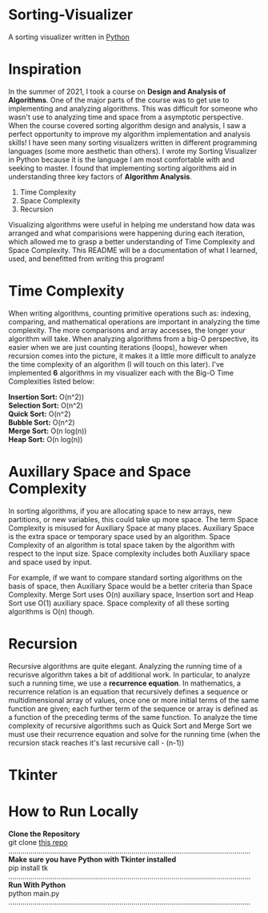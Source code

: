 # Sorting-Visualizer
A sorting visualizer written in [Python](https://docs.python.org/3/)


# Inspiration
In the summer of 2021, I took a course on **Design and Analysis of Algorithms**. One of the major parts of the course was to get use to implementing and analyzing algorithms. This was difficult for someone who wasn't use to analyzing time and space from a asymptotic perspective. When the course covered sorting algorithm design and analysis, I saw a perfect opportunity to improve my algorithm implementation and analysis skills! I have seen many sorting visualizers written in different programming languages (some more aesthetic than others). I wrote my Sorting Visualizer in Python because it is the language I am most comfortable with and seeking to master. I found that implementing sorting algorithms aid in understanding three key factors of **Algorithm Analysis**.<br /> 
1. Time Complexity<br />
2. Space Complexity<br />
3. Recursion<br />

Visualizing algorithms were useful in helping me understand how data was arranged and what comparisions were happening during each iteration, which allowed me to grasp a better understanding of Time Complexity and Space Complexity. This README will be a documentation of what I learned, used, and benefitted from writing this program!

# Time Complexity
When writing algorithms, counting primitive operations such as: indexing, comparing, and mathematical operations are important in analyzing the time complexity. The more comparisons and array accesses, the longer your algorithm will take. When analyzing algorithms from a big-O perspective, its easier when we are just counting iterations (loops), however when recursion comes into the picture, it makes it a little more difficult to analyze the time complexity of an algorithm (I will touch on this later). I've implemented **6** algorithms in my visualizer each with the Big-O Time Complexities listed below:<br />

**Insertion Sort:** O(n^2))<br /> 
**Selection Sort:** O(n^2)<br /> 
**Quick Sort:** O(n^2)<br /> 
**Bubble Sort:** O(n^2) <br /> 
**Merge Sort:** O(n log(n)) <br /> 
**Heap Sort:** O(n log(n)) <br /> 

# Auxillary Space and Space Complexity
In sorting algorithms, if you are allocating space to new arrays, new partitions, or new variables, this could take up more space. The term Space Complexity is misused for Auxiliary Space at many places. Auxiliary Space is the extra space or temporary space used by an algorithm. Space Complexity of an algorithm is total space taken by the algorithm with respect to the input size. Space complexity includes both Auxiliary space and space used by input. 

For example, if we want to compare standard sorting algorithms on the basis of space, then Auxiliary Space would be a better criteria than Space Complexity. Merge Sort uses O(n) auxiliary space, Insertion sort and Heap Sort use O(1) auxiliary space. Space complexity of all these sorting algorithms is O(n) though. 

# Recursion
Recursive algorithms are quite elegant. Analyzing the running time of a recurisve algorithm takes a bit of additional work. In particular, to analyze such a running time, we use a **recurrence equation**. In mathematics, a recurrence relation is an equation that recursively defines a sequence or multidimensional array of values, once one or more initial terms of the same function are given; each further term of the sequence or array is defined as a function of the preceding terms of the same function. To analyze the time complexity of recursive algorithms such as Quick Sort and Merge Sort we must use their recurrence equation and solve for the running time (when the recursion stack reaches it's last recursive call - (n-1))

# Tkinter


# How to Run Locally
**Clone the Repository**<br />
git clone [this repo](https://github.com/jasonnguyen0310/Sorting-Visualizer.git)<br />
........................................................................................................................<br />
**Make sure you have Python with Tkinter installed**<br />
pip install tk<br />
........................................................................................................................<br />
**Run With Python**<br />
python main.py<br />
........................................................................................................................<br />
